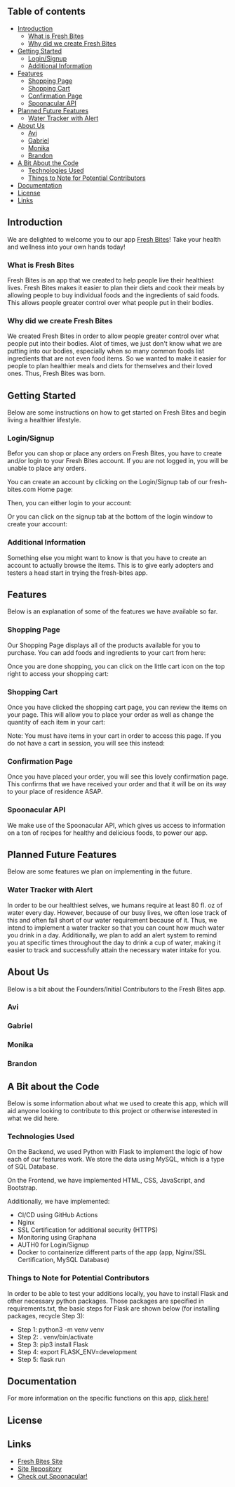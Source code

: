 ## Table of contents

- [Introduction](#introduction)
    - [What is Fresh Bites](#what-is-fresh-bites)
    - [Why did we create Fresh Bites](#why-did-we-create-fresh-bites)
- [Getting Started](#getting-started)
    - [Login/Signup](#login-signup)
    - [Additional Information](#additional-information)
- [Features](#features)
    - [Shopping Page](#shopping-page)
    - [Shopping Cart](#shopping-cart)
    - [Confirmation Page](#confirmation-page)
    - [Spoonacular API](#spoonacular-api)
- [Planned Future Features](#planned-future-features)
    - [Water Tracker with Alert](#water-tracker-with-alert)
- [About Us](#about-us)
    - [Avi](#avi)
    - [Gabriel](#gabriel)
    - [Monika](#monika)
    - [Brandon](#brandon)
- [A Bit About the Code](#a-bit-about-the-code)
    - [Technologies Used](#technologies-used)
    - [Things to Note for Potential Contributors](#things-to-note-for-potential-contributors)
- [Documentation](#documentation)
- [License](#license)
- [Links](#links)

## Introduction

We are delighted to welcome you to our app [Fresh Bites](https://fresh-bites.tech)! Take your health and wellness into your own hands today!

### What is Fresh Bites

Fresh Bites is an app that we created to help people live their healthiest lives. Fresh Bites makes it easier to plan their diets and cook their meals by allowing people to buy individual foods and the ingredients of said foods. This allows people greater control over what people put in their bodies. 

### Why did we create Fresh Bites

We created Fresh Bites in order to allow people greater control over what people put into their bodies. Alot of times, we just don't know what we are putting into our bodies, especially when so many common foods list ingredients that are not even food items. So we wanted to make it easier for people to plan healthier meals and diets for themselves and their loved ones. Thus, Fresh Bites was born. 

## Getting Started

Below are some instructions on how to get started on Fresh Bites and begin living a healthier lifestyle. 

### Login/Signup

Befor you can shop or place any orders on Fresh Bites, you have to create and/or login to your Fresh Bites account. If you are not logged in, you will be unable to place any orders.

You can create an account by clicking on the Login/Signup tab of our fresh-bites.com Home page: 


Then, you can either login to your account:


Or you can click on the signup tab at the bottom of the login window to create your account: 

### Additional Information

Something else you might want to know is that you have to create an account to actually browse the items. This is to give early adopters and testers a head start in trying the fresh-bites app.

## Features

Below is an explanation of some of the features we have available so far.

### Shopping Page

Our Shopping Page displays all of the products available for you to purchase. You can add foods and ingredients to your cart from here:



Once you are done shopping, you can click on the little cart icon on the top right to access your shopping cart:

### Shopping Cart

Once you have clicked the shopping cart page, you can review the items on your page. This will allow you to place your order as well as change the quantity of each item in your cart:




Note: You must have items in your cart in order to access this page. If you do not have a cart in session, you will see this instead:




### Confirmation Page

Once you have placed your order, you will see this lovely confirmation page. This confirms that we have received your order and that it will be on its way to your place of residence ASAP. 

### Spoonacular API

We make use of the Spoonacular API, which gives us access to information on a ton of recipes for healthy and delicious foods, to power our app. 

## Planned Future Features 

Below are some features we plan on implementing in the future. 

### Water Tracker with Alert

In order to be our healthiest selves, we humans require at least 80 fl. oz of water every day. However, because of our busy lives, we often lose track of this and often fall short of our water requirement because of it. Thus, we intend to implement a water tracker so that you can count how much water you drink in a day. Additionally, we plan to add an alert system to remind you at specific times throughout the day to drink a cup of water, making it easier to track and successfully attain the necessary water intake for you.

## About Us

Below is a bit about the Founders/Initial Contributors to the Fresh Bites app.

### Avi

### Gabriel

### Monika

### Brandon

## A Bit about the Code

Below is some information about what we used to create this app, which will aid anyone looking to contribute to this project or otherwise interested in what we did here. 

### Technologies Used

On the Backend, we used Python with Flask to implement the logic of how each of our features work. We store the data using MySQL, which is a type of SQL Database. 

On the Frontend, we have implemented HTML, CSS, JavaScript, and Bootstrap. 

Additionally, we have implemented:
 - CI/CD using GitHub Actions 
 - Nginx
 - SSL Certification for additional security (HTTPS)
 - Monitoring using Graphana 
 - AUTH0 for Login/Signup
 - Docker to containerize different parts of the app (app, Nginx/SSL Certification, MySQL Database)

### Things to Note for Potential Contributors

In order to be able to test your additions locally, you have to install Flask and other necessary python packages. Those packages are specified in requirements.txt, the basic steps for Flask are shown below (for installing packages, recycle Step 3):

- Step 1: python3 -m venv venv
- Step 2: . venv/bin/activate
- Step 3: pip3 install Flask
- Step 4: export FLASK_ENV=development
- Step 5: flask run

## Documentation

For more information on the specific functions on this app, [click here!](https://github.com/MLH-Fellowship/fresh-bites/blob/readme.md-redo/documentation.md)

## License

## Links
- [Fresh Bites Site](https://fresh-bites.tech/)
- [Site Repository](https://github.com/MLH-Fellowship/fresh-bites/)
- [Check out Spoonacular!](https://spoonacular.com/)
